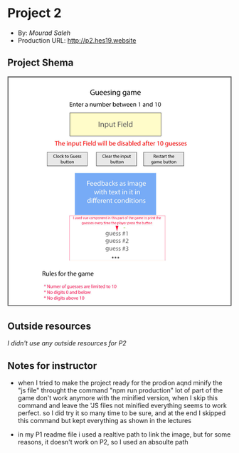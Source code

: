 # Project 2

- By: _Mourad Saleh_
- Production URL: <http://p2.hes19.website>

## Project Shema

![game shema](https://github.com/mourad1974/e28/blob/master/P2/images/P2-Shema.jpg)

## Outside resources

_I didn't use any outside resources for P2_

## Notes for instructor

- when I tried to make the project ready for the prodion aqnd minify the "js file" throught the command "npm run production" lot of part of the game don't work anymore with the minified version, when I skip this command and leave the 'JS files not minified everything seems to work perfect.
  so I did try it so many time to be sure, and at the end I skipped this command but kept everything as shown in the lectures

- in my P1 readme file i used a realtive path to link the image, but for some reasons, it doesn't work on P2, so I used an absoulte path
